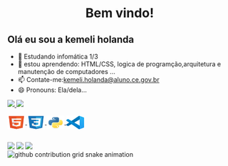 <div align="center">
<h1> Bem vindo!</h1>
</div>


## Olá eu sou a kemeli holanda
- 🔭 Estudando infomática 1/3
- 🌱  estou aprendendo: HTML/CSS, logica de programção,arquitetura e manutenção de computadores ... 
- 📫 Contate-me:kemeli.holanda@aluno.ce.gov.br
- 😄 Pronouns: Ela/dela...

<div>
<a href="https://github.com/kemeliho">

<img height="180em" src="https://github-readme-stats.vercel.app/api?username=kemeliho&show_icons=true&theme-dracula&include_all_commits=true&count_private-true"/>
<img height="180em" src="https://github-readme-stats.vercel.app/api/top-langs/?username=kemeliho&layout-compact&langs_count=16&theme-dracula"/>
</div>

<div style="display: inline_block"><br>
   <img align="center" alt="Rafa-HTML" height="30" width="40" src="https://raw.githubusercontent.com/devicons/devicon/master/icons/html5/html5-original.svg">
   <img align="center" alt="Rafa-CSS" height="30" width="40" src="https://raw.githubusercontent.com/devicons/devicon/master/icons/css3/css3-original.svg">
   <img align="center" alt="Rafa-Python" height="30" width="40" src="https://raw.githubusercontent.com/devicons/devicon/master/icons/python/python-original.svg">
   <img align="center" alt="kemeliho-Vscode" height="30" width="40" src="https://raw.githubusercontent.com/devicons/devicon/master/icons/vscode/vscode-original.svg">
</div>

 ## 

 <div> 
<a href="https://instagram.com/kemelyho" target="_blank"><img src="https://img.shields.io/badge/-Instagram-%23E4405F?style=for-the-badge&logo=instagram&logoColor=white" target="_blank"></a>
<a href="mailto:kemeli.holanda@aluno.ce.gov.br"><img src="https://img.shields.io/badge/-Gmail-%23333?style=for-the-badge&logo=gmail&logoColor=white" target="_blank"></a>
<a href="https://www.linkedin.com/in/kemeliho-45875016a" target="_blank"><img src="https://img.shields.io/badge/-LinkedIn-%230077B5?style=for-the-badge&logo=linkedin&logoColor=white" target="_blank"></a> 
 </div>



<picture>
  <source
    media="(prefers-color-scheme: dracula)"
    srcset="https://raw.githubusercontent.com/kemeliho/snk/output/github-contribution-grid-snake-dark.svg"
  />
  <source
    media="(prefers-color-scheme: light)"
    srcset="https://raw.githubusercontent.com/kemeliho/snk/output/github-contribution-grid-snake.svg"
  />
  <img
    alt="github contribution grid snake animation"
    src="https://raw.githubusercontent.com/pl/snk/output/github-contribution-grid-snake.svg"
  />
</picture>
















